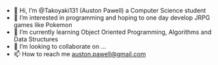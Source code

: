 - 👋 Hi, I’m @Takoyaki131 (Auston Pawell) a Computer Science student
- 👀 I’m interested in programming and hoping to one day develop JRPG games like Pokemon
- 🌱 I’m currently learning Object Oriented Programming, Algorithms and Data Structures
- 💞️ I’m looking to collaborate on ...
- 📫 How to reach me auston.pawell@gmail.com

<!---
Takoyaki131/Takoyaki131 is a ✨ special ✨ repository because its `README.md` (this file) appears on your GitHub profile.
You can click the Preview link to take a look at your changes.
--->
